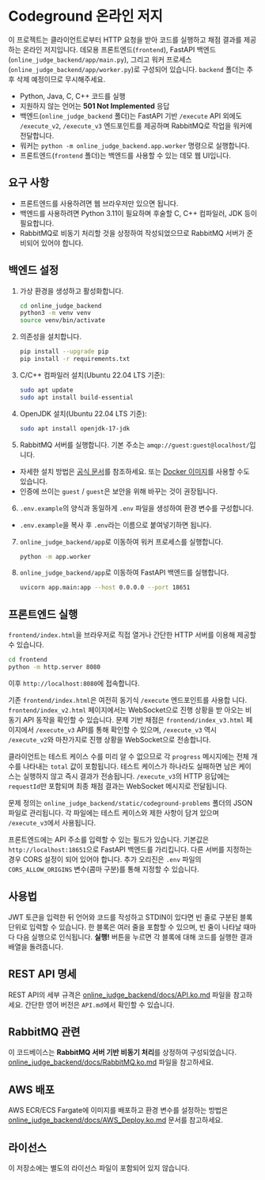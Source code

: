 # Codeground 온라인 저지

이 프로젝트는 클라이언트로부터 HTTP 요청을 받아 코드를 실행하고 채점 결과를 제공하는 온라인 저지입니다. 데모용 프론트엔드(`frontend`), FastAPI 백엔드(`online_judge_backend/app/main.py`), 그리고 워커 프로세스(`online_judge_backend/app/worker.py`)로 구성되어 있습니다. `backend` 폴더는 추후 삭제 예정이므로 무시해주세요.

- Python, Java, C, C++ 코드를 실행
- 지원하지 않는 언어는 **501 Not Implemented** 응답
- 백엔드(`online_judge_backend` 폴더)는 FastAPI 기반 `/execute` API 외에도 `/execute_v2`, `/execute_v3` 엔드포인트를 제공하며 RabbitMQ로 작업을 워커에 전달합니다.
- 워커는 `python -m online_judge_backend.app.worker` 명령으로 실행합니다.
- 프론트엔드(`frontend` 폴더)는 백엔드를 사용할 수 있는 데모 웹 UI입니다.

## 요구 사항
- 프론트엔드를 사용하려면 웹 브라우저만 있으면 됩니다.
- 백엔드를 사용하려면 Python 3.11이 필요하며 후술할 C, C++ 컴파일러, JDK 등이 필요합니다.
- RabbitMQ로 비동기 처리할 것을 상정하여 작성되었으므로 RabbitMQ 서버가 준비되어 있어야 합니다.

## 백엔드 설정
1. 가상 환경을 생성하고 활성화합니다.
   ```bash
   cd online_judge_backend
   python3 -m venv venv
   source venv/bin/activate
   ```
2. 의존성을 설치합니다.
   ```bash
   pip install --upgrade pip
   pip install -r requirements.txt
   ```
3. C/C++ 컴파일러 설치(Ubuntu 22.04 LTS 기준):
   ```bash
   sudo apt update
   sudo apt install build-essential
   ```
4. OpenJDK 설치(Ubuntu 22.04 LTS 기준):
   ```bash
   sudo apt install openjdk-17-jdk
   ```
5. RabbitMQ 서버를 실행합니다. 기본 주소는 `amqp://guest:guest@localhost/`입니다.
- 자세한 설치 방법은 [공식 문서](https://www.rabbitmq.com/docs/install-debian)를 참조하세요. 또는 [Docker 이미지](https://hub.docker.com/_/rabbitmq)를 사용할 수도 있습니다.
- 인증에 쓰이는 `guest` / `guest`은 보안을 위해 바꾸는 것이 권장됩니다.

6. `.env.example`의 양식과 동일하게 `.env` 파일을 생성하여 환경 변수를 구성합니다.
- `.env.example`을 복사 후 `.env`라는 이름으로 붙여넣기하면 됩니다.

7. `online_judge_backend/app`로 이동하여 워커 프로세스를 실행합니다.
   ```bash
   python -m app.worker
   ```
8. `online_judge_backend/app`로 이동하여 FastAPI 백엔드를 실행합니다.
   ```bash
   uvicorn app.main:app --host 0.0.0.0 --port 18651
   ```

## 프론트엔드 실행
`frontend/index.html`을 브라우저로 직접 열거나 간단한 HTTP 서버를 이용해 제공할 수 있습니다.

```bash
cd frontend
python -m http.server 8080
```
이후 `http://localhost:8080`에 접속합니다.

기존 `frontend/index.html`은 여전히 동기식 `/execute` 엔드포인트를 사용합
니다. `frontend/index_v2.html` 페이지에서는 WebSocket으로 진행 상황을 받
아오는 비동기 API 동작을 확인할 수 있습니다. 문제 기반 채점은
`frontend/index_v3.html` 페이지에서 `/execute_v3` API를 통해 확인할 수 있으며, `/execute_v3` 역시 `/execute_v2`와 마찬가지로 진행 상황을 WebSocket으로 전송합니다.

클라이언트는 테스트 케이스 수를 미리 알 수 없으므로 각 `progress` 메시지에는 전체 개수를 나타내는 `total` 값이 포함됩니다. 테스트 케이스가 하나라도 실패하면 남은 케이스는 실행하지 않고 즉시 결과가 전송됩니다. `/execute_v3`의 HTTP 응답에는 `requestId`만 포함되며 최종 채점 결과는 WebSocket 메시지로 전달됩니다.

문제 정의는 `online_judge_backend/static/codeground-problems` 폴더의 JSON 파일로 관리됩니다. 각 파일에는 테스트 케이스와 제한 사항이 담겨 있으며 `/execute_v3`에서 사용됩니다.

프론트엔드에는 API 주소를 입력할 수 있는 필드가 있습니다. 기본값은 `http://localhost:18651`으로 FastAPI 백엔드를 가리킵니다. 다른 서버를 지정하는 경우 CORS 설정이 되어 있어야 합니다. 추가 오리진은 `.env` 파일의 `CORS_ALLOW_ORIGINS` 변수(콤마 구분)를 통해 지정할 수 있습니다.

## 사용법
JWT 토큰을 입력한 뒤 언어와 코드를 작성하고 STDIN이 있다면 빈 줄로 구분된 블록 단위로 입력할 수 있습니다. 한 블록은 여러 줄을 포함할 수 있으며, 빈 줄이 나타날 때마다 다음 실행으로 인식됩니다. **실행!** 버튼을 누르면 각 블록에 대해 코드를 실행한 결과 배열을 돌려줍니다.

## REST API 명세
REST API의 세부 규격은 [online_judge_backend/docs/API.ko.md](online_judge_backend/docs/API.ko.md) 파일을 참고하세요. 간단한 영어 버전은 `API.md`에서 확인할 수 있습니다.

## RabbitMQ 관련
이 코드베이스는 **RabbitMQ 서버 기반 비동기 처리**를 상정하여 구성되었습니다. [online_judge_backend/docs/RabbitMQ.ko.md](online_judge_backend/docs/RabbitMQ.ko.md) 파일을 참고하세요.

## AWS 배포
AWS ECR/ECS Fargate에 이미지를 배포하고 환경 변수를 설정하는 방법은
[online_judge_backend/docs/AWS_Deploy.ko.md](online_judge_backend/docs/AWS_Deploy.ko.md)
문서를 참고하세요.

## 라이선스
이 저장소에는 별도의 라이선스 파일이 포함되어 있지 않습니다.
